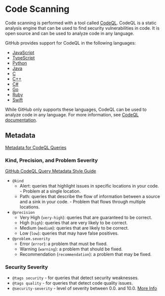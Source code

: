 # Code Scanning

Code scanning is performed with a tool called [CodeQL](https://codeql.github.com/). CodeQL is a static analysis engine that can be used to find security vulnerabilities in code. It is open source and can be used to analyze code in any language.

GitHub provides support for CodeQL in the following languages:

- [JavaScript](https://codeql.github.com/docs/languages/javascript/)
- [TypeScript](https://codeql.github.com/docs/languages/typescript/)
- [Python](https://codeql.github.com/docs/languages/python/)
- [Java](https://codeql.github.com/docs/languages/java/)
- [C](https://codeql.github.com/docs/languages/c/)
- [C++](https://codeql.github.com/docs/languages/cpp/)
- [C#](https://codeql.github.com/docs/languages/csharp/)
- [Go](https://codeql.github.com/docs/languages/go/)
- [Ruby](https://codeql.github.com/docs/languages/ruby/)
- [Swift](https://codeql.github.com/docs/languages/swift/)

While GitHub only supports these languages, CodeQL can be used to analyze code in any language. For more information, see [CodeQL documentation](https://codeql.github.com/docs/).

## Metadata

[Metadata for CodeQL Queries](https://codeql.github.com/docs/writing-codeql-queries/metadata-for-codeql-queries/)

### Kind, Precision, and Problem Severity

[GitHub CodeQL Query Metadata Style Guide](https://github.com/github/codeql/blob/main/docs/query-metadata-style-guide.md#query-type-kind)

- `@kind`
  - Alert: queries that highlight issues in specific locations in your code. - Problem at a single location.
  - Path: queries that describe the flow of information between a source and a sink in your code. - Problem that flows through multiple locations.
- `@precision`
  - Very High (`very-high`): queries that are guaranteed to be correct. 
  - High (`high`): queries that are very likely to be correct.
  - Medium (`medium`): queries that are likely to be correct.
  - Low (`low`): queries that may have false positives.
- `@problem.severity`
  - Error (`error`): a problem that must be fixed.
  - Warning (`warning`): a problem that should be fixed.
  - Recommendation (`recommendation`): a problem that may be fixed.

### Security Severity

- `@tags security` - for queries that detect security weaknesses.
- `@tags quality` - for queries that detect code quality issues.
- `@security-severity` - level of severity between 0.0. and 10.0. [More Info](https://www.first.org/cvss/v3-1/specification-document#Qualitative-Severity-Rating-Scale)

